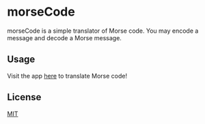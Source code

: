# morseCode

morseCode is a simple translator of Morse code. You may encode a message and decode a Morse message.

## Usage
Visit the app [here]() to translate Morse code!

## License
[MIT](https://choosealicense.com/licenses/mit/)